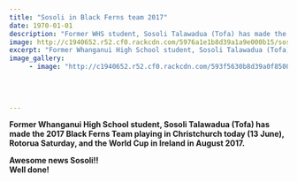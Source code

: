 ```yaml
---
title: "Sosoli in Black Ferns team 2017"
date: 1970-01-01
description: "Former WHS student, Sosoli Talawadua (Tofa) has made the 2017 Black Ferns Team playing in Christchurch today & the World Cup in Ireland..."
image: http://c1940652.r52.cf0.rackcdn.com/5976a1e1b8d39a1a9e000b15/sosili-tofa-photo-from-mum-June-2017.jpg
excerpt: "Former Whanganui High School student, Sosoli Talawadua (Tofa) has made the 2017 Black Ferns Team playing in Christchurch today (13 June), Rotorua Saturday, and the World Cup in Ireland in August 2017."
image_gallery:
     - image: "http://c1940652.r52.cf0.rackcdn.com/593f5630b8d39a0f85000753/black-ferns-team-2017-re-sosili.jpg"
    
    
    
    
---
```


<p><strong>Former Whanganui High School student, Sosoli Talawadua (Tofa) has made the 2017 Black Ferns Team playing in Christchurch today (13 June), Rotorua Saturday, and the World Cup in Ireland in August 2017.</strong></p>
<p><strong>Awesome news Sosoli!!<br />Well done! &nbsp;</strong></p>

